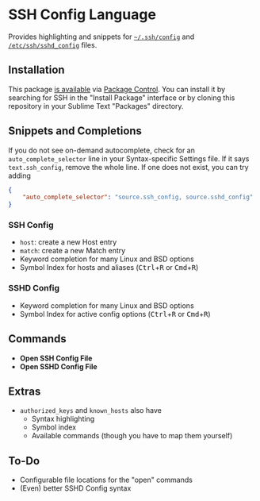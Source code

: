 # SSH Config Language

Provides highlighting and snippets for [`~/.ssh/config`][man-ssh-config] and [`/etc/ssh/sshd_config`][man-sshd-config] files.

## Installation

This package [is available][pkg] via [Package Control][pkg-ctrl]. You can install it by searching for SSH in the "Install Package" interface or by cloning this repository in your Sublime Text "Packages" directory.

## Snippets and Completions

If you do not see on-demand autocomplete, check for an `auto_complete_selector` line in your Syntax-specific Settings file. If it says `text.ssh_config`, remove the whole line. If one does not exist, you can try adding

``` json
{
    "auto_complete_selector": "source.ssh_config, source.sshd_config"
}
```

### SSH Config

- `host`: create a new Host entry
- `match`: create a new Match entry
- Keyword completion for many Linux and BSD options
- Symbol Index for hosts and aliases (<kbd>Ctrl</kbd>+<kbd>R</kbd> or <kbd>Cmd</kbd>+<kbd>R</kbd>)

### SSHD Config

- Keyword completion for many Linux and BSD options
- Symbol Index for active config options (<kbd>Ctrl</kbd>+<kbd>R</kbd> or <kbd>Cmd</kbd>+<kbd>R</kbd>)

## Commands

- **Open SSH Config File**
- **Open SSHD Config File**

## Extras

- `authorized_keys` and `known_hosts` also have
    + Syntax highlighting
    + Symbol index
    + Available commands (though you have to map them yourself)

## To-Do

- Configurable file locations for the "open" commands
- (Even) better SSHD Config syntax

[man-ssh-config]: http://man7.org/linux/man-pages/man5/ssh_config.5.html
[man-sshd-config]: http://man7.org/linux/man-pages/man5/sshd_config.5.html
[pkg]: https://packagecontrol.io/packages/SSH%20Config
[pkg-ctrl]: https://packagecontrol.io
